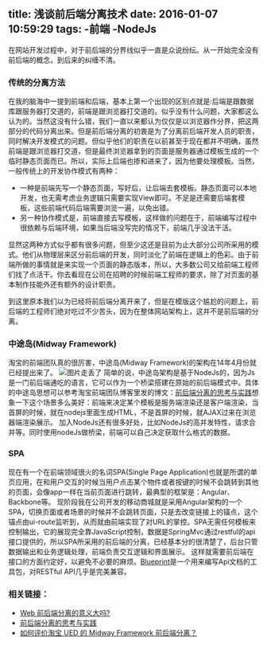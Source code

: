 title: 浅谈前后端分离技术
date: 2016-01-07 10:59:29
tags: 
	-前端
	-NodeJs
---
在网站开发过程中，对于前后端的分界线似乎一直是众说纷纭。从一开始完全没有前后端的概念，到后来的纠缠不清。

<!-- more -->
### 传统的分离方法
在我的脑海中一提到前端和后端，基本上第一个出现的区别点就是:后端是跟数据库跟服务器打交道的，前端是跟浏览器打交道的。似乎没有什么问题，大家都这么认为的。当然这没有什么错，我们一直以来都认为仅仅是以浏览器作分界，把这两部分的代码分离出来。但是前后端分离的初衷是为了分离前后端开发人员的职责，同时解决开发模式的问题。但似乎他们的职责在以前甚至于现在都并不明确，虽然前端是跟浏览器打交道，但是最终浏览器拿到的页面是服务器通过模板生成的一个临时静态页面而已。所以，实际上后端也掺和进来了，因为他要处理模板。当然，一般传统上的开发协作模式有两种：

* 一种是前端先写一个静态页面，写好后，让后端去套模板。静态页面可以本地开发，也无需考虑业务逻辑只需要实现View即可。不足是还需要后端套模板，这些前端代码后端需要浏览一遍，以免出错。
* 另一种协作模式是，前端直接去写模板，这样做的问题在于，前端编写过程中很依赖与后端环境，如果当后端没写完的情况下，前端几乎没法干活。

显然这两种方式似乎都有很多问题，但至少这还是目前为止大部分公司所采用的模式。他们从物理层来区分前后端的开发，同时淡化了前端在逻辑上的色彩。由于前端所做的事情就是来实现一个页面的静态版本，所以，大多数公司又给前端工程师们找了点活干。你去看现在公司在招聘的时候前端工程师的要求，除了对页面的基本制作技能外还有额外的设计职责。

到这里原本我们以为已经将前后端分离开来了，但是在模版这个尴尬的问题上，前后端的工程师们绝对吃过不少苦头，因为在整体网站架构上，这并不是前后端的分离。

### 中途岛(Midway Framework)
淘宝的前端团队真的很厉害，中途岛(Midway Framework)的架构在14年4月份就已经提出来了。
![图片走丢了](http://7xpp66.com1.z0.glb.clouddn.com/blog/img/T1xW8OFrXkXXXK71TW-590-611.png)
简单的说，中途岛架构是基于NodeJs的，因为Js是一门前后端通吃的语言，它可以作为一个桥梁搭建在原始的前后端模式中。具体的中途岛思想可以参考淘宝前端团队博客里发的博文：[前后端分离的思考与实践](http://ued.taobao.org/blog/2014/04/full-stack-development-with-nodejs/)想象一下这个场景多么美好：前端来决定某个模板是服务端渲染还是客户端渲染，当首屏的时候，就在nodejs里面生成HTML，不是首屏的时候，就AJAX过来在浏览器端渲染展示。
加入NodeJs还有很多好处，比如NodeJs的高并发特性，请求合并等。同时使用nodeJs做桥梁，前端可以自己决定获取什么格式的数据。

### SPA
现在有一个在前端领域很火的名词SPA(Single Page Application)也就是所谓的单页应用，在和用户交互的时候当用户点击某个物件或者按键的时候不会跳转到其他的页面，会像app一样在当前页面进行跳转，最典型的框架是：Angular、Backbone等。
现阶段我在公司开发的移动商城就是采用Angular架构的一个SPA，切换页面或者场景的时候并不会跳转页面，只是去改变链接上的锚点，这个锚点由ui-route监听到，从而就由前端实现了对URL的掌控。SPA无需任何模板来控制输出，它的展现完全靠JavaScript控制，数据是SpringMvc通过restful的api接口提供的，所以SPA所采用的前后端的分离，已经基本分的很清楚了，后台只管数据输出和业务逻辑处理，前端负责交互逻辑和界面展示。
这样就需要前后端在接口的方面约定好，以避免不必要的麻烦。[Blueprint](http://www.tuicool.com/articles/nyEZ7z)是一个用来编写Api文档的工具包，对RESTful API几乎是完美兼容。


### 相关链接：
* [Web 前后端分离的意义大吗?](https://www.zhihu.com/question/28207685)
* [前后端分离的思考与实践](http://ued.taobao.org/blog/2014/04/full-stack-development-with-nodejs/)
* [如何评价淘宝 UED 的 Midway Framework 前后端分离？](https://www.zhihu.com/question/23512853)